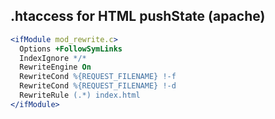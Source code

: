 ## .htaccess for HTML pushState (apache)
```apache
<ifModule mod_rewrite.c>
  Options +FollowSymLinks
  IndexIgnore */*
  RewriteEngine On
  RewriteCond %{REQUEST_FILENAME} !-f
  RewriteCond %{REQUEST_FILENAME} !-d
  RewriteRule (.*) index.html
</ifModule>
```
